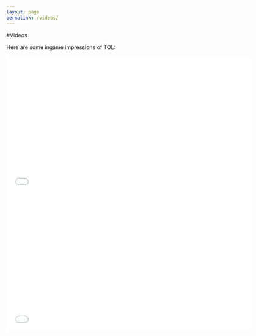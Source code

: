 ```yaml
---
layout: page
permalink: /videos/
---
```


#Videos  

Here are some ingame impressions of TOL:

<iframe class="videos" width="640" height="360" src="//www.youtube.com/embed/Y4lzmtgdpCc?rel=0" frameborder="0" allowfullscreen></iframe>  

<iframe class="videos" width="640" height="360" src="//www.youtube.com/embed/yPNLQbaG5qE?rel=0" frameborder="0" allowfullscreen></iframe>
